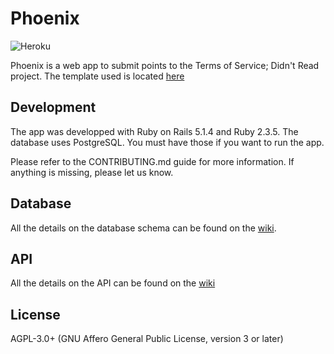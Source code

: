 # Phoenix

![Heroku](https://heroku-badge.herokuapp.com/?app=tosdr-phoenix)

Phoenix is a web app to submit points to the Terms of Service; Didn't Read project. The template used is located [here](https://github.com/lewagon/rails-templates)

## Development

The app was developped with Ruby on Rails 5.1.4 and Ruby 2.3.5. The database uses PostgreSQL. You must have those if you want to run the app.

Please refer to the CONTRIBUTING.md guide for more information. If anything is missing, please let us know.

## Database

All the details on the database schema can be found on the [wiki](https://github.com/tosdr/phoenix/wiki/database).


## API

All the details on the API can be found on the [wiki](https://github.com/tosdr/phoenix/wiki/api)

## License

AGPL-3.0+ (GNU Affero General Public License, version 3 or later)

